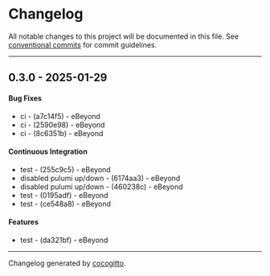 # Changelog
All notable changes to this project will be documented in this file. See [conventional commits](https://www.conventionalcommits.org/) for commit guidelines.

- - -
## 0.3.0 - 2025-01-29
#### Bug Fixes
- ci - (a7c14f5) - eBeyond
- ci - (2590e98) - eBeyond
- ci - (8c6351b) - eBeyond
#### Continuous Integration
- test - (255c9c5) - eBeyond
- disabled pulumi up/down - (6174aa3) - eBeyond
- disabled pulumi up/down - (460238c) - eBeyond
- test - (0195adf) - eBeyond
- test - (ce548a8) - eBeyond
#### Features
- test - (da321bf) - eBeyond

- - -

Changelog generated by [cocogitto](https://github.com/cocogitto/cocogitto).